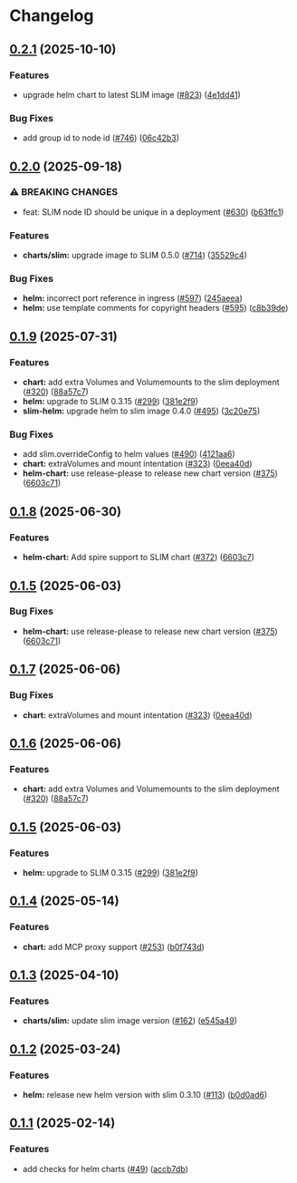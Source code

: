 # Changelog

## [0.2.1](https://github.com/agntcy/slim/compare/helm-slim-v0.2.0...helm-slim-v0.2.1) (2025-10-10)


### Features

* upgrade helm chart to latest SLIM image ([#823](https://github.com/agntcy/slim/issues/823)) ([4e1dd41](https://github.com/agntcy/slim/commit/4e1dd41fab4f991d2ad906ef6ca178895d1d9bb7))


### Bug Fixes

* add group id to node id ([#746](https://github.com/agntcy/slim/issues/746)) ([06c42b3](https://github.com/agntcy/slim/commit/06c42b3f3846da331554ac72ec6d77e61876d78d))

## [0.2.0](https://github.com/agntcy/slim/compare/helm-slim-v0.1.9...helm-slim-v0.2.0) (2025-09-18)


### ⚠ BREAKING CHANGES

* feat: SLIM node ID should be unique in a deployment ([#630](https://github.com/agntcy/slim/pull/630)) ([b63ffc1](https://github.com/agntcy/slim/commit/b63ffc16b97ddb7115f6639c9d0301df8d65c1b9))

### Features

* **charts/slim:** upgrade image to SLIM 0.5.0 ([#714](https://github.com/agntcy/slim/issues/714)) ([35529c4](https://github.com/agntcy/slim/commit/35529c43ec12915d9e98a0f8770d14c7d19cebd6))


### Bug Fixes

* **helm:** incorrect port reference in ingress ([#597](https://github.com/agntcy/slim/issues/597)) ([245aeea](https://github.com/agntcy/slim/commit/245aeea2843a71e20ad550ca2900fcbaed986b0a))
* **helm:** use template comments for copyright headers ([#595](https://github.com/agntcy/slim/issues/595)) ([c8b39de](https://github.com/agntcy/slim/commit/c8b39de1ec41261c57d54691a4be3b72556d659c))

## [0.1.9](https://github.com/agntcy/slim/compare/helm-slim-v0.1.8...helm-slim-v0.1.9) (2025-07-31)


### Features

* **chart:** add extra Volumes and Volumemounts to the slim deployment ([#320](https://github.com/agntcy/slim/issues/320)) ([88a57c7](https://github.com/agntcy/slim/commit/88a57c748b62e1e454eeb57c256a8e5b669317d4))
* **helm:** upgrade to SLIM 0.3.15 ([#299](https://github.com/agntcy/slim/issues/299)) ([381e2f9](https://github.com/agntcy/slim/commit/381e2f9376c86c06233112982c9a9867972c19f3))
* **slim-helm:** upgrade helm to slim image 0.4.0 ([#495](https://github.com/agntcy/slim/issues/495)) ([3c20e75](https://github.com/agntcy/slim/commit/3c20e75294dfff1774152ffa64ec243adf086907))


### Bug Fixes

* add slim.overrideConfig to helm values ([#490](https://github.com/agntcy/slim/issues/490)) ([4121aa6](https://github.com/agntcy/slim/commit/4121aa6eef54915c9af169c638d8c13b5a20202a))
* **chart:** extraVolumes and mount intentation ([#323](https://github.com/agntcy/slim/issues/323)) ([0eea40d](https://github.com/agntcy/slim/commit/0eea40dac4ffe165908de55b69f6d38b1bca75d3))
* **helm-chart:** use release-please to release new chart version ([#375](https://github.com/agntcy/slim/issues/375)) ([6603c71](https://github.com/agntcy/slim/commit/6603c7185849ef256ca9adf14bac0dcc444411f7))

## [0.1.8](https://github.com/agntcy/slim/compare/slim-helm-v0.1.7...slim-helm-v0.1.8) (2025-06-30)

### Features

* **helm-chart:** Add spire support to SLIM chart ([#372](https://github.com/agntcy/slim/pull/372)) ([6603c7](https://github.com/agntcy/slim/commit/6603c7185849ef256ca9adf14bac0dcc444411f7))

## [0.1.5](https://github.com/agntcy/slim/compare/slim-helm-v0.1.4...slim-helm-v0.1.5) (2025-06-03)

### Bug Fixes

* **helm-chart:** use release-please to release new chart version ([#375](https://github.com/agntcy/slim/issues/375)) ([6603c71](https://github.com/agntcy/slim/commit/6603c7185849ef256ca9adf14bac0dcc444411f7))

## [0.1.7](https://github.com/agntcy/slim/compare/slim-helm-v0.1.6...slim-helm-v0.1.7) (2025-06-06)


### Bug Fixes

* **chart:** extraVolumes and mount intentation ([#323](https://github.com/agntcy/slim/issues/323)) ([0eea40d](https://github.com/agntcy/slim/commit/0eea40dac4ffe165908de55b69f6d38b1bca75d3))

## [0.1.6](https://github.com/agntcy/slim/compare/slim-helm-v0.1.5...slim-helm-v0.1.6) (2025-06-06)


### Features

* **chart:** add extra Volumes and Volumemounts to the slim deployment ([#320](https://github.com/agntcy/slim/issues/320)) ([88a57c7](https://github.com/agntcy/slim/commit/88a57c748b62e1e454eeb57c256a8e5b669317d4))

## [0.1.5](https://github.com/agntcy/slim/compare/slim-helm-v0.1.4...slim-helm-v0.1.5) (2025-06-03)


### Features

* **helm:** upgrade to SLIM 0.3.15 ([#299](https://github.com/agntcy/slim/issues/299)) ([381e2f9](https://github.com/agntcy/slim/commit/381e2f9376c86c06233112982c9a9867972c19f3))

## [0.1.4](https://github.com/agntcy/slim/compare/slim-helm-v0.1.3...slim-helm-v0.1.4) (2025-05-14)


### Features

* **chart:** add MCP proxy support ([#253](https://github.com/agntcy/slim/issues/253)) ([b0f743d](https://github.com/agntcy/slim/commit/b0f743d9da02d6ef711d7ec4d8752ab47258ad44))

## [0.1.3](https://github.com/agntcy/slim/compare/slim-helm-v0.1.2...slim-helm-v0.1.3) (2025-04-10)


### Features

* **charts/slim:** update slim image version ([#162](https://github.com/agntcy/slim/issues/162)) ([e545a49](https://github.com/agntcy/slim/commit/e545a49e26fa0b860a658fa0e9fa4640c5b64694))

## [0.1.2](https://github.com/agntcy/slim/compare/slim-helm-v0.1.1...slim-helm-v0.1.2) (2025-03-24)


### Features

* **helm:** release new helm version with slim 0.3.10 ([#113](https://github.com/agntcy/slim/issues/113)) ([b0d0ad6](https://github.com/agntcy/slim/commit/b0d0ad6e6cb75be999b79e1d93d491c4ae59668b))

## [0.1.1](https://github.com/agntcy/slim/compare/slim-helm-v0.1.0...slim-helm-v0.1.1) (2025-02-14)


### Features

* add checks for helm charts ([#49](https://github.com/agntcy/slim/issues/49)) ([accb7db](https://github.com/agntcy/slim/commit/accb7db30da76dfa7c7eab8688edda6cfad9c768))
